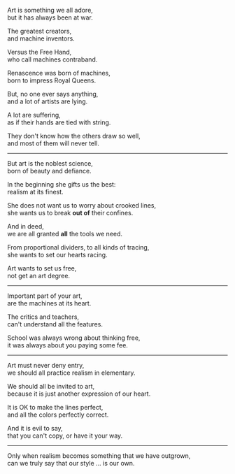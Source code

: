 Art is something we all adore,\
but it has always been at war.

The greatest creators,\
and machine inventors.

Versus the Free Hand,\
who call machines contraband.

Renascence was born of machines,\
born to impress Royal Queens.

But, no one ever says anything,\
and a lot of artists are lying.

A lot are suffering,\
as if their hands are tied with string.

They don't know how the others draw so well,\
and most of them will never tell.

---

But art is the noblest science,\
born of beauty and defiance.

In the beginning she gifts us the best:\
realism at its finest.

She does not want us to worry about crooked lines,\
she wants us to break **out of** their confines.

And in deed,\
we are all granted **all** the tools we need.

From proportional dividers, to all kinds of tracing,\
she wants to set our hearts racing.

Art wants to set us free,\
not get an art degree.

---

Important part of your art,\
are the machines at its heart.

The critics and teachers,\
can't understand all the features.

School was always wrong about thinking free,\
it was always about you paying some fee.

---

Art must never deny entry,\
we should all practice realism in elementary.

We should all be invited to art,\
because it is just another expression of our heart.

It is OK to make the lines perfect,\
and all the colors perfectly correct.

And it is evil to say,\
that you can't copy, or have it your way.

---

Only when realism becomes something that we have outgrown,\
can we truly say that our style ... is our own.
